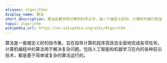 ```yaml
---
aliases: algorithms
display_name: 算法
short_description: 算法在数学和计算机科学之中，指一个被定义好的、计算机可施行其指示的有限步骤或次序，常用于计算、数据处理和自动推理。
topic: algorithm
wikipedia_url: https://en.wikipedia.org/wiki/Algorithm
---
```

算法是一套被定义好的指令集，旨在指导计算机程序高效且全面地完成各项任务。计算机编程中的算法用于解决复杂问题。包括人工智能和机器学习在内的各种前沿技术，都是基于简单或复杂的算法运行的。